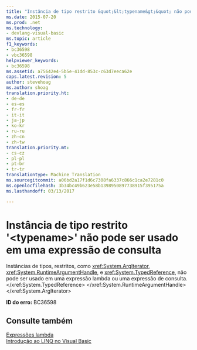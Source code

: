 ```yaml
---
title: "Instância de tipo restrito &quot;&lt;typename&gt;&quot; não pode ser usado em uma expressão de consulta | Documentos do Microsoft"
ms.date: 2015-07-20
ms.prod: .net
ms.technology:
- devlang-visual-basic
ms.topic: article
f1_keywords:
- bc36598
- vbc36598
helpviewer_keywords:
- bc36598
ms.assetid: a75642e4-5b5e-41dd-853c-c63d7eeca62e
caps.latest.revision: 5
author: stevehoag
ms.author: shoag
translation.priority.ht:
- de-de
- es-es
- fr-fr
- it-it
- ja-jp
- ko-kr
- ru-ru
- zh-cn
- zh-tw
translation.priority.mt:
- cs-cz
- pl-pl
- pt-br
- tr-tr
translationtype: Machine Translation
ms.sourcegitcommit: a06bd2a17f1d6c7308fa6337c866c1ca2e7281c0
ms.openlocfilehash: 3b34bc49b623e58b1398950897738915f395175a
ms.lasthandoff: 03/13/2017

---
```

# <a name="instance-of-restricted-type-39lttypenamegt39-cannot-be-used-in-a-query-expression"></a>Instância de tipo restrito '&lt;typename&gt;' não pode ser usado em uma expressão de consulta
Instâncias de tipos, restritos, como <xref:System.ArgIterator>, <xref:System.RuntimeArgumentHandle>, e <xref:System.TypedReference>, não pode ser usado em uma expressão lambda ou uma expressão de consulta.</xref:System.TypedReference> </xref:System.RuntimeArgumentHandle> </xref:System.ArgIterator>  
  
 **ID do erro:** BC36598  
  
## <a name="see-also"></a>Consulte também  
 [Expressões lambda](../../visual-basic/programming-guide/language-features/procedures/lambda-expressions.md)   
 [Introdução ao LINQ no Visual Basic](../../visual-basic/programming-guide/language-features/linq/introduction-to-linq.md)

